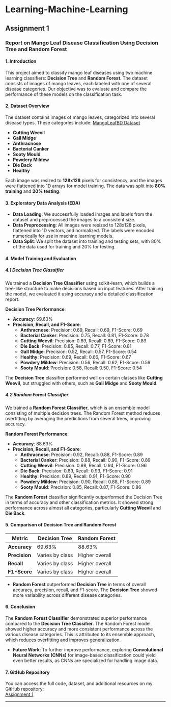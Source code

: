 # Learning-Machine-Learning
## Assignment 1
### **Report on Mango Leaf Disease Classification Using Decision Tree and Random Forest**

#### **1. Introduction**
This project aimed to classify mango leaf diseases using two machine learning classifiers: **Decision Tree** and **Random Forest**. The dataset consists of images of mango leaves, each labeled with one of several disease categories. Our objective was to evaluate and compare the performance of these models on the classification task.

#### **2. Dataset Overview**
The dataset contains images of mango leaves, categorized into several disease types. These categories include:
[MangoLeafBD Dataset](https://data.mendeley.com/datasets/hxsnvwty3r/1)
- **Cutting Weevil**
- **Gall Midge**
- **Anthracnose**
- **Bacterial Canker**
- **Sooty Mould**
- **Powdery Mildew**
- **Die Back**
- **Healthy**

Each image was resized to **128x128** pixels for consistency, and the images were flattened into 1D arrays for model training. The data was split into **80% training** and **20% testing**.

#### **3. Exploratory Data Analysis (EDA)**
- **Data Loading**: We successfully loaded images and labels from the dataset and preprocessed the images to a consistent size.
- **Data Preprocessing**: All images were resized to 128x128 pixels, flattened into 1D vectors, and normalized. The labels were encoded numerically for use in machine learning models.
- **Data Split**: We split the dataset into training and testing sets, with 80% of the data used for training and 20% for testing.

#### **4. Model Training and Evaluation**

##### **4.1 Decision Tree Classifier**
We trained a **Decision Tree Classifier** using scikit-learn, which builds a tree-like structure to make decisions based on input features. After training the model, we evaluated it using accuracy and a detailed classification report.

**Decision Tree Performance**:
- **Accuracy**: 69.63%
- **Precision, Recall, and F1-Score**:
  - **Anthracnose**: Precision: 0.69, Recall: 0.69, F1-Score: 0.69
  - **Bacterial Canker**: Precision: 0.75, Recall: 0.81, F1-Score: 0.78
  - **Cutting Weevil**: Precision: 0.89, Recall: 0.89, F1-Score: 0.89
  - **Die Back**: Precision: 0.85, Recall: 0.77, F1-Score: 0.81
  - **Gall Midge**: Precision: 0.52, Recall: 0.57, F1-Score: 0.54
  - **Healthy**: Precision: 0.69, Recall: 0.66, F1-Score: 0.67
  - **Powdery Mildew**: Precision: 0.56, Recall: 0.62, F1-Score: 0.59
  - **Sooty Mould**: Precision: 0.58, Recall: 0.50, F1-Score: 0.54

The **Decision Tree** classifier performed well on certain classes like **Cutting Weevil**, but struggled with others, such as **Gall Midge** and **Sooty Mould**.

##### **4.2 Random Forest Classifier**
We trained a **Random Forest Classifier**, which is an ensemble model consisting of multiple decision trees. The Random Forest method reduces overfitting by averaging the predictions from several trees, improving accuracy.

**Random Forest Performance**:
- **Accuracy**: 88.63%
- **Precision, Recall, and F1-Score**:
  - **Anthracnose**: Precision: 0.92, Recall: 0.88, F1-Score: 0.89
  - **Bacterial Canker**: Precision: 0.88, Recall: 0.90, F1-Score: 0.89
  - **Cutting Weevil**: Precision: 0.98, Recall: 0.94, F1-Score: 0.96
  - **Die Back**: Precision: 0.89, Recall: 0.93, F1-Score: 0.91
  - **Healthy**: Precision: 0.89, Recall: 0.91, F1-Score: 0.90
  - **Powdery Mildew**: Precision: 0.90, Recall: 0.88, F1-Score: 0.89
  - **Sooty Mould**: Precision: 0.85, Recall: 0.87, F1-Score: 0.86

The **Random Forest** classifier significantly outperformed the Decision Tree in terms of accuracy and other classification metrics. It showed strong performance across almost all categories, particularly **Cutting Weevil** and **Die Back**.

#### **5. Comparison of Decision Tree and Random Forest**

| Metric             | Decision Tree   | Random Forest   |
|--------------------|-----------------|-----------------|
| **Accuracy**       | 69.63%          | 88.63%          |
| **Precision**      | Varies by class | Higher overall  |
| **Recall**         | Varies by class | Higher overall  |
| **F1-Score**       | Varies by class | Higher overall  |

- **Random Forest** outperformed **Decision Tree** in terms of overall accuracy, precision, recall, and F1-score. The **Decision Tree** showed more variability across different disease categories.

#### **6. Conclusion**
The **Random Forest Classifier** demonstrated superior performance compared to the **Decision Tree Classifier**. The Random Forest model showed higher accuracy and more consistent performance across the various disease categories. This is attributed to its ensemble approach, which reduces overfitting and improves generalization.

- **Future Work**: To further improve performance, exploring **Convolutional Neural Networks (CNNs)** for image-based classification could yield even better results, as CNNs are specialized for handling image data.

#### **7. GitHub Repository**
You can access the full code, dataset, and additional resources on my GitHub repository:  
[Assignment 1](https://github.com/abirhasankhan/Learning-Machine-Learning/tree/main/Assignment%201)

---
